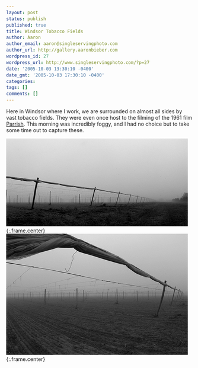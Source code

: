 ```yaml
---
layout: post
status: publish
published: true
title: Windsor Tobacco Fields
author: Aaron
author_email: aaron@singleservingphoto.com
author_url: http://gallery.aaronbieber.com
wordpress_id: 27
wordpress_url: http://www.singleservingphoto.com/?p=27
date: '2005-10-03 13:30:10 -0400'
date_gmt: '2005-10-03 17:30:10 -0400'
categories:
tags: []
comments: []
---
```

Here in Windsor where I work, we are surrounded on almost all sides by
vast tobacco fields. They were even once host to the filming of the 1961
film [Parrish](http://www.imdb.com/title/tt0055279). This morning was
incredibly foggy, and I had no choice but to take some time out to
capture these.

![](/ssp/03oct05-01.jpg){:.frame.center}
 ![](/ssp/03oct05-02.jpg){:.frame.center}
